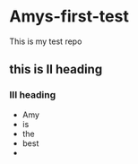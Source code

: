 # Amys-first-test
This is my test repo
## this is II heading
### III heading
* Amy
* is
* the
* best
* 
